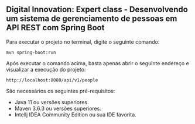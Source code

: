 <h2>Digital Innovation: Expert class - Desenvolvendo um sistema de gerenciamento de pessoas em API REST com Spring Boot</h2>

Para executar o projeto no terminal, digite o seguinte comando:

```shell script
mvn spring-boot:run 
```

Após executar o comando acima, basta apenas abrir o seguinte endereço e visualizar a execução do projeto:

```
http://localhost:8080/api/v1/people
```

São necessários os seguintes pré-requisitos:

* Java 11 ou versões superiores.
* Maven 3.6.3 ou versões superiores.
* Intellj IDEA Community Edition ou sua IDE favorita.


